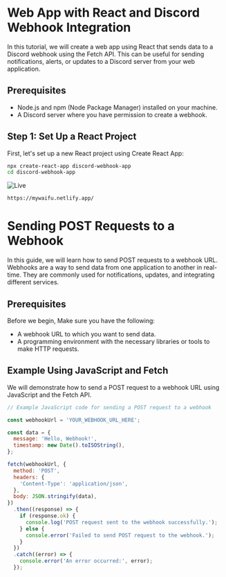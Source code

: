 # Web App with React and Discord Webhook Integration

In this tutorial, we will create a web app using React that sends data to a Discord webhook using the Fetch API. This can be useful for sending notifications, alerts, or updates to a Discord server from your web application.

## Prerequisites

- Node.js and npm (Node Package Manager) installed on your machine.
- A Discord server where you have permission to create a webhook.

## Step 1: Set Up a React Project

First, let's set up a new React project using Create React App:

```bash
npx create-react-app discord-webhook-app
cd discord-webhook-app
```

![Live](https://cdn.discordapp.com/attachments/1144940807393136723/1151589159765549158/image.png)


```bash
https://mywaifu.netlify.app/
```

# Sending POST Requests to a Webhook

In this guide, we will learn how to send POST requests to a webhook URL. Webhooks are a way to send data from one application to another in real-time. They are commonly used for notifications, updates, and integrating different services.

## Prerequisites

Before we begin, Make sure you have the following:

- A webhook URL to which you want to send data.
- A programming environment with the necessary libraries or tools to make HTTP requests.

## Example Using JavaScript and Fetch

We will demonstrate how to send a POST request to a webhook URL using JavaScript and the Fetch API.

```javascript
// Example JavaScript code for sending a POST request to a webhook

const webhookUrl = 'YOUR_WEBHOOK_URL_HERE';

const data = {
  message: 'Hello, Webhook!',
  timestamp: new Date().toISOString(),
};

fetch(webhookUrl, {
  method: 'POST',
  headers: {
    'Content-Type': 'application/json',
  },
  body: JSON.stringify(data),
})
  .then((response) => {
    if (response.ok) {
      console.log('POST request sent to the webhook successfully.');
    } else {
      console.error('Failed to send POST request to the webhook.');
    }
  })
  .catch((error) => {
    console.error('An error occurred:', error);
  });
```

